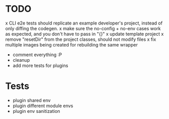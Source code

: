 # TODO
x CLI e2e tests should replicate an example developer's project, instead of only diffing the codegen.
x make sure the no-config + no-env cases work as expected, and you don't have to pass in "{}"
x update template project
x remove "resetDir" from the project classes, should not modify files
x fix multiple images being created for rebuilding the same wrapper
- comment everything :P
- cleanup
- add more tests for plugins

# Tests
- plugin shared env
- plugin different module envs
- plugin env sanitization
